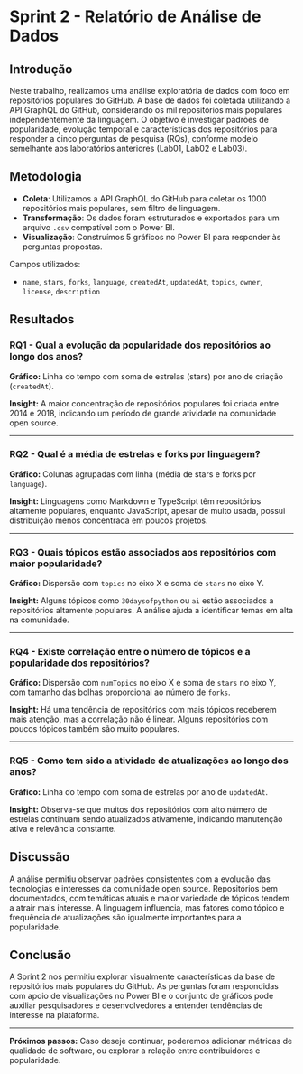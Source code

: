 # Sprint 2 - Relatório de Análise de Dados

## Introdução

Neste trabalho, realizamos uma análise exploratória de dados com foco em repositórios populares do GitHub. A base de dados foi coletada utilizando a API GraphQL do GitHub, considerando os mil repositórios mais populares independentemente da linguagem. O objetivo é investigar padrões de popularidade, evolução temporal e características dos repositórios para responder a cinco perguntas de pesquisa (RQs), conforme modelo semelhante aos laboratórios anteriores (Lab01, Lab02 e Lab03).

## Metodologia

* **Coleta**: Utilizamos a API GraphQL do GitHub para coletar os 1000 repositórios mais populares, sem filtro de linguagem.
* **Transformação**: Os dados foram estruturados e exportados para um arquivo `.csv` compatível com o Power BI.
* **Visualização**: Construímos 5 gráficos no Power BI para responder às perguntas propostas.

Campos utilizados:

* `name`, `stars`, `forks`, `language`, `createdAt`, `updatedAt`, `topics`, `owner`, `license`, `description`

## Resultados

### RQ1 - Qual a evolução da popularidade dos repositórios ao longo dos anos?

**Gráfico:** Linha do tempo com soma de estrelas (stars) por ano de criação (`createdAt`).

**Insight:** A maior concentração de repositórios populares foi criada entre 2014 e 2018, indicando um período de grande atividade na comunidade open source.

---

### RQ2 - Qual é a média de estrelas e forks por linguagem?

**Gráfico:** Colunas agrupadas com linha (média de stars e forks por `language`).

**Insight:** Linguagens como Markdown e TypeScript têm repositórios altamente populares, enquanto JavaScript, apesar de muito usada, possui distribuição menos concentrada em poucos projetos.

---

### RQ3 - Quais tópicos estão associados aos repositórios com maior popularidade?

**Gráfico:** Dispersão com `topics` no eixo X e soma de `stars` no eixo Y.

**Insight:** Alguns tópicos como `30daysofpython` ou `ai` estão associados a repositórios altamente populares. A análise ajuda a identificar temas em alta na comunidade.

---

### RQ4 - Existe correlação entre o número de tópicos e a popularidade dos repositórios?

**Gráfico:** Dispersão com `numTopics` no eixo X e soma de `stars` no eixo Y, com tamanho das bolhas proporcional ao número de `forks`.

**Insight:** Há uma tendência de repositórios com mais tópicos receberem mais atenção, mas a correlação não é linear. Alguns repositórios com poucos tópicos também são muito populares.

---

### RQ5 - Como tem sido a atividade de atualizações ao longo dos anos?

**Gráfico:** Linha do tempo com soma de estrelas por ano de `updatedAt`.

**Insight:** Observa-se que muitos dos repositórios com alto número de estrelas continuam sendo atualizados ativamente, indicando manutenção ativa e relevância constante.

## Discussão

A análise permitiu observar padrões consistentes com a evolução das tecnologias e interesses da comunidade open source. Repositórios bem documentados, com temáticas atuais e maior variedade de tópicos tendem a atrair mais interesse. A linguagem influencia, mas fatores como tópico e frequência de atualizações são igualmente importantes para a popularidade.

## Conclusão

A Sprint 2 nos permitiu explorar visualmente características da base de repositórios mais populares do GitHub. As perguntas foram respondidas com apoio de visualizações no Power BI e o conjunto de gráficos pode auxiliar pesquisadores e desenvolvedores a entender tendências de interesse na plataforma.

---

**Próximos passos:** Caso deseje continuar, poderemos adicionar métricas de qualidade de software, ou explorar a relação entre contribuidores e popularidade.
